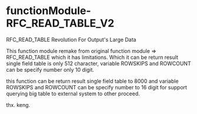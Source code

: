 # functionModule-RFC_READ_TABLE_V2
RFC_READ_TABLE Revolution For Output's Large Data

This function module remake from original function module => RFC_READ_TABLE which it has limitations. 
Which it can be return result single field table is only 512 character, variable ROWSKIPS and ROWCOUNT can be specify number only 10 digit.

this function  can be return result single field table to  8000 and variable ROWSKIPS and ROWCOUNT can be specify number to 16 digit
for support querying big table to external system to other proceed.

thx.
keng.
